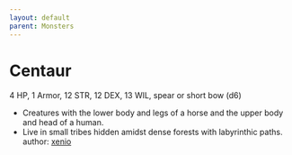 ```yaml
---
layout: default
parent: Monsters 
--- 
```

# Centaur
4 HP, 1 Armor, 12 STR, 12 DEX, 13 WIL, spear or short bow (d6)  
- Creatures with the lower body and legs of a horse and the upper body and head of a human.  
- Live in small tribes hidden amidst dense forests with labyrinthic paths.  
author: [xenio](https://xenioinabottle.blogspot.com/2021/02/classic-monsters-for-cairnito-part-1.html) 
